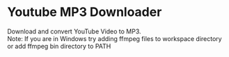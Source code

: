 # Youtube MP3 Downloader
Download and convert YouTube Video to MP3.
<br>
Note: If you are in Windows try adding ffmpeg files to workspace directory or add ffmpeg bin directory to PATH
